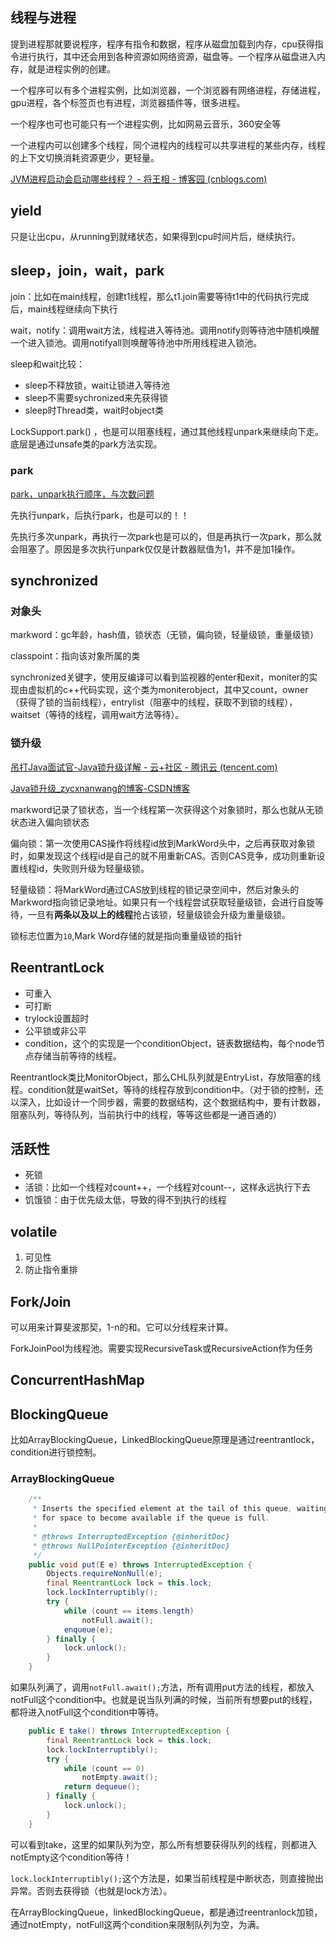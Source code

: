 ## 线程与进程

提到进程那就要说程序，程序有指令和数据，程序从磁盘加载到内存，cpu获得指令进行执行，其中还会用到各种资源如网络资源，磁盘等。一个程序从磁盘进入内存，就是进程实例的创建。

一个程序可以有多个进程实例，比如浏览器，一个浏览器有网络进程，存储进程，gpu进程，各个标签页也有进程，浏览器插件等，很多进程。

一个程序也可也可能只有一个进程实例，比如网易云音乐，360安全等



一个进程内可以创建多个线程，同个进程内的线程可以共享进程的某些内存，线程的上下文切换消耗资源更少，更轻量。

[JVM进程启动会启动哪些线程？ - 将王相 - 博客园 (cnblogs.com)](https://www.cnblogs.com/jiangwangxiang/p/9094006.html)



## yield

只是让出cpu，从running到就绪状态，如果得到cpu时间片后，继续执行。

## sleep，join，wait，park

join：比如在main线程，创建t1线程，那么t1.join需要等待t1中的代码执行完成后，main线程继续向下执行

wait，notify：调用wait方法，线程进入等待池。调用notify则等待池中随机唤醒一个进入锁池。调用notifyall则唤醒等待池中所用线程进入锁池。

sleep和wait比较：

- sleep不释放锁，wait让锁进入等待池
- sleep不需要sychronized来先获得锁
- sleep时Thread类，wait时object类



LockSupport.park() ，也是可以阻塞线程，通过其他线程unpark来继续向下走。底层是通过unsafe类的park方法实现。



### park

[park，unpark执行顺序，与次数问题](https://www.cnblogs.com/oxf5deb3/p/13620424.html#:~:text=unpark%20%E5%8F%AA%E4%BC%9A%E5%A4%9A%E6%AC%A1%E5%B0%86_counter%E7%BD%AE%E4%B8%BA1%EF%BC%8C)

先执行unpark，后执行park，也是可以的！！

先执行多次unpark，再执行一次park也是可以的，但是再执行一次park，那么就会阻塞了。原因是多次执行unpark仅仅是计数器赋值为1，并不是加1操作。

## synchronized

### 对象头

markword：gc年龄，hash值，锁状态（无锁，偏向锁，轻量级锁，重量级锁）

classpoint：指向该对象所属的类



synchronized关键字，使用反编译可以看到监视器的enter和exit，moniter的实现由虚拟机的c++代码实现，这个类为moniterobject，其中又count，owner（获得了锁的当前线程），entrylist（阻塞中的线程，获取不到锁的线程），waitset（等待的线程，调用wait方法等待）。



### 锁升级

[吊打Java面试官-Java锁升级详解 - 云+社区 - 腾讯云 (tencent.com)](https://cloud.tencent.com/developer/article/1633997)

[Java锁升级_zycxnanwang的博客-CSDN博客](https://blog.csdn.net/zycxnanwang/article/details/105337590)

markword记录了锁状态，当一个线程第一次获得这个对象锁时，那么也就从无锁状态进入偏向锁状态

偏向锁：第一次使用CAS操作将线程id放到MarkWord头中，之后再获取对象锁时，如果发现这个线程id是自己的就不用重新CAS。否则CAS竞争，成功则重新设置线程id，失败则升级为轻量级锁。

轻量级锁：将MarkWord通过CAS放到线程的锁记录空间中，然后对象头的Markword指向锁记录地址。如果只有一个线程尝试获取轻量级锁，会进行自旋等待，一旦有**两条以及以上的线程**抢占该锁，轻量级锁会升级为重量级锁。

锁标志位置为`10`,Mark Word存储的就是指向重量级锁的指针

## ReentrantLock

- 可重入
- 可打断
- trylock设置超时
- 公平锁或非公平
- condition，这个的实现是一个conditionObject，链表数据结构，每个node节点存储当前等待的线程。



Reentrantlock类比MonitorObject，那么CHL队列就是EntryList，存放阻塞的线程。condition就是waitSet，等待的线程存放到condition中。（对于锁的控制，还以深入，比如设计一个同步器，需要的数据结构，这个数据结构中，要有计数器，阻塞队列，等待队列，当前执行中的线程，等等这些都是一通百通的）



## 活跃性

- 死锁
- 活锁：比如一个线程对count++，一个线程对count--，这样永远执行下去
- 饥饿锁：由于优先级太低，导致的得不到执行的线程



## volatile

1. 可见性
2. 防止指令重排



## Fork/Join

可以用来计算斐波那契，1-n的和。它可以分线程来计算。

ForkJoinPool为线程池。需要实现RecursiveTask或RecursiveAction作为任务



## ConcurrentHashMap



## BlockingQueue

比如ArrayBlockingQueue，LinkedBlockingQueue原理是通过reentrantlock，condition进行锁控制。

### ArrayBlockingQueue

```Java
    /**
     * Inserts the specified element at the tail of this queue, waiting
     * for space to become available if the queue is full.
     *
     * @throws InterruptedException {@inheritDoc}
     * @throws NullPointerException {@inheritDoc}
     */
    public void put(E e) throws InterruptedException {
        Objects.requireNonNull(e);
        final ReentrantLock lock = this.lock;
        lock.lockInterruptibly();
        try {
            while (count == items.length)
                notFull.await();
            enqueue(e);
        } finally {
            lock.unlock();
        }
    }
```

如果队列满了，调用`notFull.await();`方法，所有调用put方法的线程，都放入notFull这个condition中。也就是说当队列满的时候，当前所有想要put的线程，都将进入notFull这个condition中等待。

```Java
    public E take() throws InterruptedException {
        final ReentrantLock lock = this.lock;
        lock.lockInterruptibly();
        try {
            while (count == 0)
                notEmpty.await();
            return dequeue();
        } finally {
            lock.unlock();
        }
    }
```

可以看到take，这里的如果队列为空，那么所有想要获得队列的线程，则都进入notEmpty这个condition等待！

`lock.lockInterruptibly();`这个方法是，如果当前线程是中断状态，则直接抛出异常。否则去获得锁（也就是lock方法）。

在ArrayBlockingQueue，linkedBlockingQueue，都是通过reentranlock加锁，通过notEmpty，notFull这两个condition来限制队列为空，为满。

